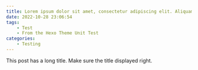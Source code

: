 ```yaml
---
title: Lorem ipsum dolor sit amet, consectetur adipiscing elit. Aliquam justo turpis, tincidunt ac convallis id.
date: 2022-10-28 23:06:54
tags:
    - Test
    - From the Hexo Theme Unit Test
categories:
    - Testing
---
```


This post has a long title. Make sure the title displayed right.
